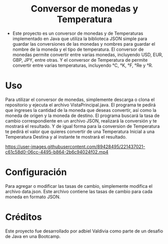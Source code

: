 # <h1 align="center">Conversor de monedas y Temperatura</h1>
- Este proyecto es un conversor de monedas y de Temperaturas implementado en Java que utiliza la biblioteca JSON simple para guardar las conversiones de las monedas y nombres para guardar el nombre de la moneda y el tipo de temperatura. El conversor de monedas permite convertir entre varias monedas, incluyendo USD, EUR, GBP, JPY, entre otras. Y el conversor de Temperatura de permite convertir entre varias temperaturas, incluyendo °C, °K, °F, °Re y °R.
# Uso
Para utilizar el conversor de monedas, simplemente descarga o clona el repositorio y ejecuta el archivo VistaPrincipal.java. El programa te pedirá que ingreses la cantidad de la moneda que deseas convertir, así como la moneda de origen y la moneda de destino. El programa buscará la tasa de cambio correspondiente en un archivo JSON, realizará la conversión y te mostrará el resultado. Y de igual forma para la conversion de Temperatura te pedirá el valor que quieres convertir de una Temperatura Inicial a una Temperatura Destina y al instante te mostrará el resultado.

https://user-images.githubusercontent.com/89428495/221437021-c61c58d0-06cc-4495-b864-2b6c94024f02.mp4


# Configuración
Para agregar o modificar las tasas de cambio, simplemente modifica el archivo data.json. Este archivo contiene las tasas de cambio para cada moneda en formato JSON.
# Créditos
Este proyecto fue desarrollado por adbiel Valdivia como parte de un desafio de Java en una Bootcamp.
